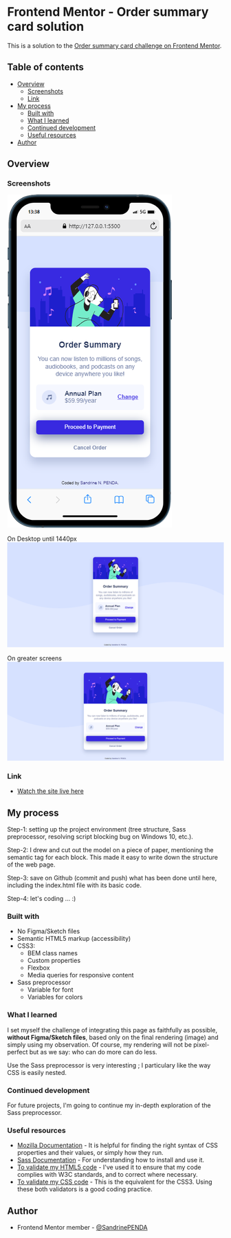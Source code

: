 # Frontend Mentor - Order summary card solution

This is a solution to the [Order summary card challenge on Frontend Mentor](https://www.frontendmentor.io/challenges/order-summary-component-QlPmajDUj).

## Table of contents

- [Overview](#overview)
  - [Screenshots](#screenshots)
  - [Link](#link)
- [My process](#my-process)
  - [Built with](#built-with)
  - [What I learned](#what-i-learned)
  - [Continued development](#continued-development)
  - [Useful resources](#useful-resources)
- [Author](#author)

## Overview

### Screenshots
![](screenshot-mobile.png)

On Desktop until 1440px
![](./screenshot-desktop-1440.png)

On greater screens
![](./screenshot-desktop-large-screens.png)


### Link

- [Watch the site live here](https://sandrinependa.github.io/order-summary/)

## My process

Step-1: setting up the project environment (tree structure, Sass preprocessor, resolving script blocking bug on Windows 10, etc.). 

Step-2: I drew and cut out the model on a piece of paper, mentioning the semantic tag for each block. This made it easy to write down the structure of the web page.

Step-3: save on Github (commit and push) what has been done until here, including the index.html file with its basic code.

Step-4: let's coding ... :)

### Built with

- No Figma/Sketch files
- Semantic HTML5 markup (accessibility)
- CSS3: 
  - BEM class names 
  - Custom properties 
  - Flexbox
  - Media queries for responsive content
- Sass preprocessor
  - Variable for font
  - Variables for colors


### What I learned

I set myself the challenge of integrating this page as faithfully as possible, **without Figma/Sketch files**, based only on the final rendering (image) and simply using my observation. Of course, my rendering will not be pixel-perfect but as we say: who can do more can do less.

Use the Sass preprocessor is very interesting ; I particulary like the way CSS is easily nested. 

### Continued development

For future projects, I'm going to continue my in-depth exploration of the Sass preprocessor.

### Useful resources

- [Mozilla Documentation](https://developer.mozilla.org/) - It is helpful for finding the right syntax of CSS properties and their values, or simply how they run.
- [Sass Documentation](https://sass-lang.com/) - For understanding how to install and use it.
- [To validate my HTML5 code](https://jigsaw.w3.org/css-validator/#validate_by_input) - I've used it to ensure that my code complies with W3C standards, and to correct where necessary.
- [To validate my CSS code](https://validator.w3.org/#validate_by_input) - This is the equivalent for the CSS3. Using these both validators is a good coding practice.

## Author

- Frontend Mentor member - [@SandrinePENDA](https://www.frontendmentor.io/profile/SandrinePENDA)